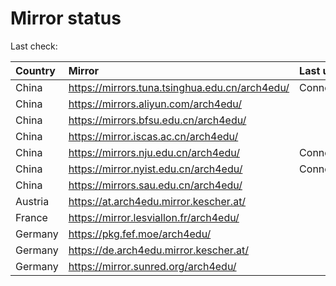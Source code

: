 <script src="./time.js"></script>
# Mirror status
Last check: <script type="text/javascript">localize(1698563693.152904);</script>

|Country|Mirror|Last update|
|:------|:-----|:----------|
|China|https://mirrors.tuna.tsinghua.edu.cn/arch4edu/|ConnectTimeout|
|China|https://mirrors.aliyun.com/arch4edu/|<script type="text/javascript">localize(1698517769);</script>|
|China|https://mirrors.bfsu.edu.cn/arch4edu/|<script type="text/javascript">localize(1698517769);</script>|
|China|https://mirror.iscas.ac.cn/arch4edu/|<script type="text/javascript">localize(1698517769);</script>|
|China|https://mirrors.nju.edu.cn/arch4edu/|ConnectionError|
|China|https://mirror.nyist.edu.cn/arch4edu/|ConnectionError|
|China|https://mirrors.sau.edu.cn/arch4edu/|<script type="text/javascript">localize(1698517769);</script>|
|Austria|https://at.arch4edu.mirror.kescher.at/|<script type="text/javascript">localize(1698517769);</script>|
|France|https://mirror.lesviallon.fr/arch4edu/|<script type="text/javascript">localize(1698517769);</script>|
|Germany|https://pkg.fef.moe/arch4edu/|<script type="text/javascript">localize(1698517769);</script>|
|Germany|https://de.arch4edu.mirror.kescher.at/|<script type="text/javascript">localize(1698517769);</script>|
|Germany|https://mirror.sunred.org/arch4edu/|<script type="text/javascript">localize(1698517769);</script>|

<script src="./tablefilter/tablefilter.js"></script>
<script src="./table.js"></script>